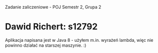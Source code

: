 Zadanie zaliczeniowe - POJ
Semestr 2, Grupa 2

# **Dawid Richert: s12792** #

Aplikacja napisana jest w Java 8 - użyłem m.in. wyrażeń lambda, 
więc nie powinno działać na starszej maszynie. :)